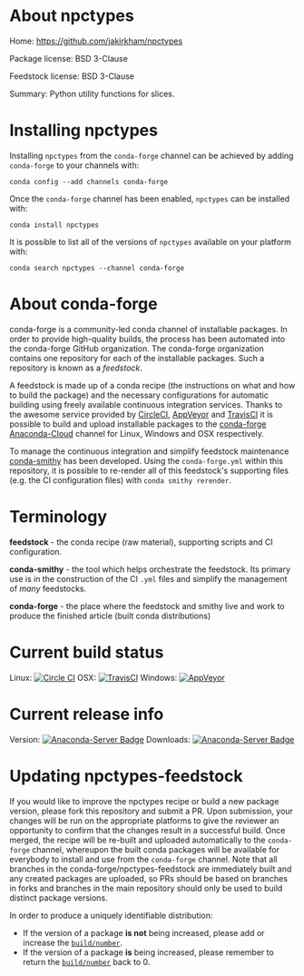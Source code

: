 About npctypes
==============

Home: https://github.com/jakirkham/npctypes

Package license: BSD 3-Clause

Feedstock license: BSD 3-Clause

Summary: Python utility functions for slices.



Installing npctypes
===================

Installing `npctypes` from the `conda-forge` channel can be achieved by adding `conda-forge` to your channels with:

```
conda config --add channels conda-forge
```

Once the `conda-forge` channel has been enabled, `npctypes` can be installed with:

```
conda install npctypes
```

It is possible to list all of the versions of `npctypes` available on your platform with:

```
conda search npctypes --channel conda-forge
```



About conda-forge
=================

conda-forge is a community-led conda channel of installable packages.
In order to provide high-quality builds, the process has been automated into the
conda-forge GitHub organization. The conda-forge organization contains one repository
for each of the installable packages. Such a repository is known as a *feedstock*.

A feedstock is made up of a conda recipe (the instructions on what and how to build
the package) and the necessary configurations for automatic building using freely
available continuous integration services. Thanks to the awesome service provided by
[CircleCI](https://circleci.com/), [AppVeyor](http://www.appveyor.com/)
and [TravisCI](https://travis-ci.org/) it is possible to build and upload installable
packages to the [conda-forge](https://anaconda.org/conda-forge)
[Anaconda-Cloud](http://docs.anaconda.org/) channel for Linux, Windows and OSX respectively.

To manage the continuous integration and simplify feedstock maintenance
[conda-smithy](http://github.com/conda-forge/conda-smithy) has been developed.
Using the ``conda-forge.yml`` within this repository, it is possible to re-render all of
this feedstock's supporting files (e.g. the CI configuration files) with ``conda smithy rerender``.


Terminology
===========

**feedstock** - the conda recipe (raw material), supporting scripts and CI configuration.

**conda-smithy** - the tool which helps orchestrate the feedstock.
                   Its primary use is in the construction of the CI ``.yml`` files
                   and simplify the management of *many* feedstocks.

**conda-forge** - the place where the feedstock and smithy live and work to
                  produce the finished article (built conda distributions)

Current build status
====================

Linux: [![Circle CI](https://circleci.com/gh/conda-forge/npctypes-feedstock.svg?style=shield)](https://circleci.com/gh/conda-forge/npctypes-feedstock)
OSX: [![TravisCI](https://travis-ci.org/conda-forge/npctypes-feedstock.svg?branch=master)](https://travis-ci.org/conda-forge/npctypes-feedstock)
Windows: [![AppVeyor](https://ci.appveyor.com/api/projects/status/github/conda-forge/npctypes-feedstock?svg=True)](https://ci.appveyor.com/project/conda-forge/npctypes-feedstock/branch/master)

Current release info
====================
Version: [![Anaconda-Server Badge](https://anaconda.org/conda-forge/npctypes/badges/version.svg)](https://anaconda.org/conda-forge/npctypes)
Downloads: [![Anaconda-Server Badge](https://anaconda.org/conda-forge/npctypes/badges/downloads.svg)](https://anaconda.org/conda-forge/npctypes)


Updating npctypes-feedstock
===========================

If you would like to improve the npctypes recipe or build a new
package version, please fork this repository and submit a PR. Upon submission,
your changes will be run on the appropriate platforms to give the reviewer an
opportunity to confirm that the changes result in a successful build. Once
merged, the recipe will be re-built and uploaded automatically to the
`conda-forge` channel, whereupon the built conda packages will be available for
everybody to install and use from the `conda-forge` channel.
Note that all branches in the conda-forge/npctypes-feedstock are
immediately built and any created packages are uploaded, so PRs should be based
on branches in forks and branches in the main repository should only be used to
build distinct package versions.

In order to produce a uniquely identifiable distribution:
 * If the version of a package **is not** being increased, please add or increase
   the [``build/number``](http://conda.pydata.org/docs/building/meta-yaml.html#build-number-and-string).
 * If the version of a package **is** being increased, please remember to return
   the [``build/number``](http://conda.pydata.org/docs/building/meta-yaml.html#build-number-and-string)
   back to 0.
